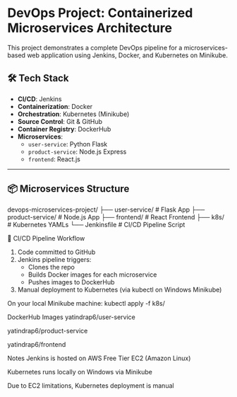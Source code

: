 # DevOps Project: Containerized Microservices Architecture

This project demonstrates a complete DevOps pipeline for a microservices-based web application using Jenkins, Docker, and Kubernetes on Minikube.

## 🛠️ Tech Stack

- **CI/CD**: Jenkins
- **Containerization**: Docker
- **Orchestration**: Kubernetes (Minikube)
- **Source Control**: Git & GitHub
- **Container Registry**: DockerHub
- **Microservices**:
  - `user-service`: Python Flask
  - `product-service`: Node.js Express
  - `frontend`: React.js

---

## 📦 Microservices Structure

devops-microservices-project/
├── user-service/ # Flask App
├── product-service/ # Node.js App
├── frontend/ # React Frontend
├── k8s/ # Kubernetes YAMLs
└── Jenkinsfile # CI/CD Pipeline Script

🚀 CI/CD Pipeline Workflow

1. Code committed to GitHub
2. Jenkins pipeline triggers:
   - Clones the repo
   - Builds Docker images for each microservice
   - Pushes images to DockerHub
3. Manual deployment to Kubernetes (via kubectl on Windows Minikube)

On your local Minikube machine:
kubectl apply -f k8s/

DockerHub Images
yatindrap6/user-service

yatindrap6/product-service

yatindrap6/frontend

Notes
Jenkins is hosted on AWS Free Tier EC2 (Amazon Linux)

Kubernetes runs locally on Windows via Minikube

Due to EC2 limitations, Kubernetes deployment is manual

